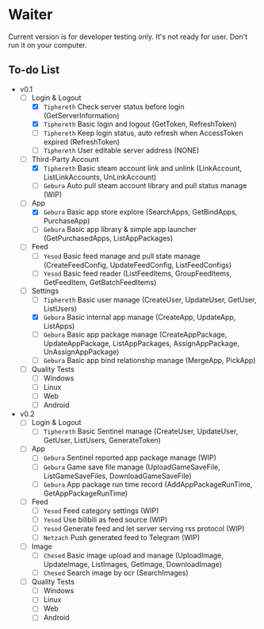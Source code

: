 # Waiter

Current version is for developer testing only. It's not ready for user. Don't run it on your computer.

## To-do List

- v0.1
  - [ ] Login & Logout
    - [x] `Tiphereth` Check server status before login  (GetServerInformation)
    - [x] `Tiphereth` Basic login and logout (GetToken, RefreshToken)
    - [ ] `Tiphereth` Keep login status, auto refresh when AccessToken expired (RefreshToken)
    - [ ] `Tiphereth` User editable server address (NONE)
  - [ ] Third-Party Account
    - [x] `Tiphereth` Basic steam account link and unlink (LinkAccount, ListLinkAccounts, UnLinkAccount)
    - [ ] `Gebura` Auto pull steam account library and pull status manage (WIP)
  - [ ] App
    - [x] `Gebura` Basic app store explore (SearchApps, GetBindApps, PurchaseApp)
    - [ ] `Gebura` Basic app library & simple app launcher (GetPurchasedApps, ListAppPackages)
  - [ ] Feed
    - [ ] `Yesod` Basic feed manage and pull state manage (CreateFeedConfig, UpdateFeedConfig, ListFeedConfigs)
    - [ ] `Yesod` Basic feed reader (ListFeedItems, GroupFeedItems, GetFeedItem, GetBatchFeedItems)
  - [ ] Settings
    - [ ] `Tiphereth` Basic user manage (CreateUser, UpdateUser, GetUser, ListUsers)
    - [x] `Gebura` Basic internal app manage (CreateApp, UpdateApp, ListApps)
    - [ ] `Gebura` Basic app package manage (CreateAppPackage, UpdateAppPackage, ListAppPackages, AssignAppPackage, UnAssignAppPackage)
    - [ ] `Gebura` Basic app bind relationship manage (MergeApp, PickApp)
  - [ ] Quality Tests
    - [ ] Windows
    - [ ] Linux
    - [ ] Web
    - [ ] Android
- v0.2
  - [ ] Login & Logout
    - [ ] `Tiphereth` Basic Sentinel manage (CreateUser, UpdateUser, GetUser, ListUsers, GenerateToken)
  - [ ] App
    - [ ] `Gebura` Sentinel reported app package manage (WIP)
    - [ ] `Gebura` Game save file manage (UploadGameSaveFile, ListGameSaveFiles, DownloadGameSaveFile)
    - [ ] `Gebura` App package run time record (AddAppPackageRunTime, GetAppPackageRunTime)
  - [ ] Feed
    - [ ] `Yesod` Feed category settings (WIP)
    - [ ] `Yesod` Use bilibili as feed source (WIP)
    - [ ] `Yesod` Generate feed and let server serving rss protocol (WIP)
    - [ ] `Netzach` Push generated feed to Telegram (WIP)
  - [ ] Image
    - [ ] `Chesed` Basic image upload and manage (UploadImage, UpdateImage, ListImages, GetImage, DownloadImage)
    - [ ] `Chesed` Search image by ocr (SearchImages)
  - [ ] Quality Tests
    - [ ] Windows
    - [ ] Linux
    - [ ] Web
    - [ ] Android